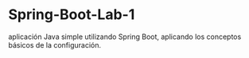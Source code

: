 # Spring-Boot-Lab-1
aplicación Java simple utilizando Spring Boot, aplicando los conceptos básicos de la configuración.
